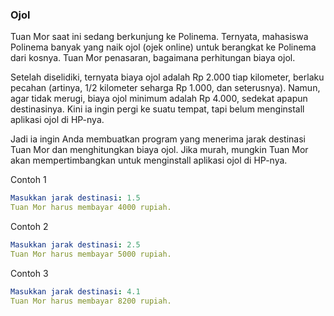 ### Ojol

Tuan Mor saat ini sedang berkunjung ke Polinema. Ternyata, mahasiswa Polinema banyak yang naik ojol (ojek online) untuk berangkat ke Polinema dari kosnya. Tuan Mor penasaran, bagaimana perhitungan biaya ojol.

Setelah diselidiki, ternyata biaya ojol adalah Rp 2.000 tiap kilometer, berlaku pecahan (artinya, 1/2 kilometer seharga Rp 1.000, dan seterusnya). Namun, agar tidak merugi, biaya ojol minimum adalah Rp 4.000, sedekat apapun destinasinya. Kini ia ingin pergi ke suatu tempat, tapi belum menginstall aplikasi ojol di HP-nya. 

Jadi ia ingin Anda membuatkan program yang menerima jarak destinasi Tuan Mor dan menghitungkan biaya ojol. Jika murah, mungkin Tuan Mor akan mempertimbangkan untuk menginstall aplikasi ojol di HP-nya.

Contoh 1
```yaml
Masukkan jarak destinasi: 1.5
Tuan Mor harus membayar 4000 rupiah.
```

Contoh 2
```yaml
Masukkan jarak destinasi: 2.5
Tuan Mor harus membayar 5000 rupiah.
```

Contoh 3
```yaml
Masukkan jarak destinasi: 4.1
Tuan Mor harus membayar 8200 rupiah.
```